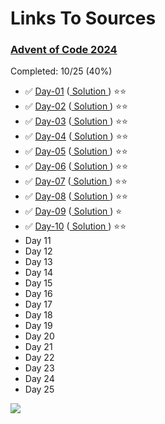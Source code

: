 # Links To Sources

### [Advent of Code 2024](https://adventofcode.com/2024) 
Completed: 10/25 (40%)

- ✅ [Day-01](https://adventofcode.com/2024/day/1) ([ Solution ](day-01.py)) ⭐⭐
- ✅ [Day-02](https://adventofcode.com/2024/day/2) ([ Solution ](day-02.py)) ⭐⭐
- ✅ [Day-03](https://adventofcode.com/2024/day/3) ([ Solution ](day-03.py)) ⭐⭐
- ✅ [Day-04](https://adventofcode.com/2024/day/4) ([ Solution ](day-04.py)) ⭐⭐
- ✅ [Day-05](https://adventofcode.com/2024/day/5) ([ Solution ](day-05.py)) ⭐⭐
- ✅ [Day-06](https://adventofcode.com/2024/day/6) ([ Solution ](day-06.py)) ⭐⭐
- ✅ [Day-07](https://adventofcode.com/2024/day/7) ([ Solution ](day-07.py)) ⭐⭐
- ✅ [Day-08](https://adventofcode.com/2024/day/8) ([ Solution ](day-08.py)) ⭐⭐
- ✅ [Day-09](https://adventofcode.com/2024/day/9) ([ Solution ](day-09.py)) ⭐
- ✅ [Day-10](https://adventofcode.com/2024/day/10) ([ Solution ](day-10.py)) ⭐⭐
-   Day 11
-   Day 12
-   Day 13
-   Day 14
-   Day 15
-   Day 16
-   Day 17
-   Day 18
-   Day 19
-   Day 20
-   Day 21
-   Day 22
-   Day 23
-   Day 24
-   Day 25

<img align="center" src="https://i.ibb.co/9p2y4G0/adventofcode-2024.png"/>
